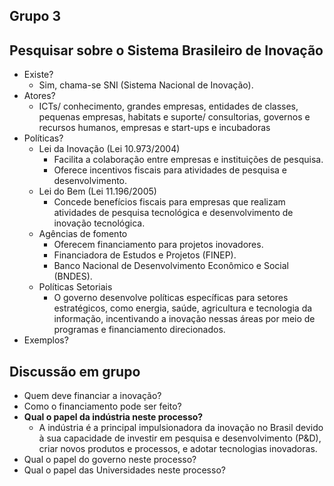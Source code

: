 ## Grupo 3

## Pesquisar sobre o Sistema Brasileiro de Inovação
* Existe?
	* Sim, chama-se SNI (Sistema Nacional de Inovação).
* Atores?
	* ICTs/ conhecimento, grandes empresas, entidades de classes, pequenas empresas, habitats e suporte/ consultorias, governos e recursos humanos, empresas e start-ups e incubadoras
* Políticas?
	* Lei da Inovação (Lei 10.973/2004)
		* Facilita a colaboração entre empresas e instituições de pesquisa.
		* Oferece incentivos fiscais para atividades de pesquisa e desenvolvimento.
	* Lei do Bem (Lei 11.196/2005)
		* Concede benefícios fiscais para empresas que realizam atividades de pesquisa tecnológica e desenvolvimento de inovação tecnológica.
	* Agências de fomento
		* Oferecem financiamento para projetos inovadores.
		* Financiadora de Estudos e Projetos (FINEP).
		* Banco Nacional de Desenvolvimento Econômico e Social (BNDES).
	* Políticas Setoriais
		* O governo desenvolve políticas específicas para setores estratégicos, como energia, saúde, agricultura e tecnologia da informação, incentivando a inovação nessas áreas por meio de programas e financiamento direcionados.
* Exemplos?

## Discussão em grupo 
* Quem deve financiar a inovação?
* Como o financiamento pode ser feito?
* **Qual o papel da indústria neste processo?**
	* A indústria é a principal impulsionadora da inovação no Brasil devido à sua capacidade de investir em pesquisa e desenvolvimento (P&D), criar novos produtos e processos, e adotar tecnologias inovadoras.
* Qual o papel do governo neste processo?
* Qual o papel das Universidades neste processo?